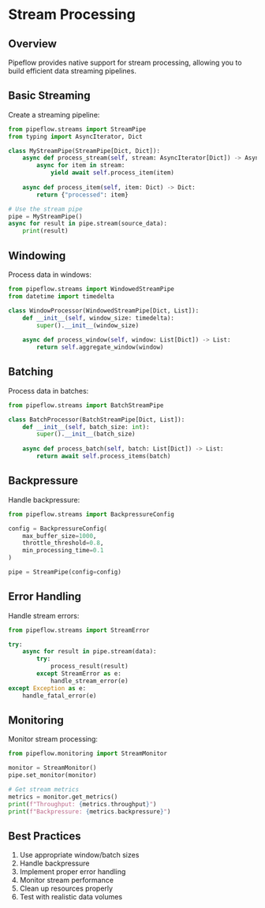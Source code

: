 # Stream Processing

## Overview

Pipeflow provides native support for stream processing, allowing you to build efficient data streaming pipelines.

## Basic Streaming

Create a streaming pipeline:

```python
from pipeflow.streams import StreamPipe
from typing import AsyncIterator, Dict

class MyStreamPipe(StreamPipe[Dict, Dict]):
    async def process_stream(self, stream: AsyncIterator[Dict]) -> AsyncIterator[Dict]:
        async for item in stream:
            yield await self.process_item(item)
    
    async def process_item(self, item: Dict) -> Dict:
        return {"processed": item}

# Use the stream pipe
pipe = MyStreamPipe()
async for result in pipe.stream(source_data):
    print(result)
```

## Windowing

Process data in windows:

```python
from pipeflow.streams import WindowedStreamPipe
from datetime import timedelta

class WindowProcessor(WindowedStreamPipe[Dict, List]):
    def __init__(self, window_size: timedelta):
        super().__init__(window_size)
    
    async def process_window(self, window: List[Dict]) -> List:
        return self.aggregate_window(window)
```

## Batching

Process data in batches:

```python
from pipeflow.streams import BatchStreamPipe

class BatchProcessor(BatchStreamPipe[Dict, List]):
    def __init__(self, batch_size: int):
        super().__init__(batch_size)
    
    async def process_batch(self, batch: List[Dict]) -> List:
        return await self.process_items(batch)
```

## Backpressure

Handle backpressure:

```python
from pipeflow.streams import BackpressureConfig

config = BackpressureConfig(
    max_buffer_size=1000,
    throttle_threshold=0.8,
    min_processing_time=0.1
)

pipe = StreamPipe(config=config)
```

## Error Handling

Handle stream errors:

```python
from pipeflow.streams import StreamError

try:
    async for result in pipe.stream(data):
        try:
            process_result(result)
        except StreamError as e:
            handle_stream_error(e)
except Exception as e:
    handle_fatal_error(e)
```

## Monitoring

Monitor stream processing:

```python
from pipeflow.monitoring import StreamMonitor

monitor = StreamMonitor()
pipe.set_monitor(monitor)

# Get stream metrics
metrics = monitor.get_metrics()
print(f"Throughput: {metrics.throughput}")
print(f"Backpressure: {metrics.backpressure}")
```

## Best Practices

1. Use appropriate window/batch sizes
2. Handle backpressure
3. Implement proper error handling
4. Monitor stream performance
5. Clean up resources properly
6. Test with realistic data volumes
